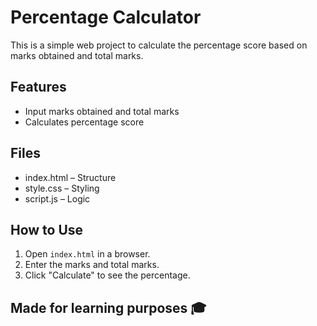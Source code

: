 # Percentage Calculator

This is a simple web project to calculate the percentage score based on marks obtained and total marks.

## Features
- Input marks obtained and total marks
- Calculates percentage score

## Files
- index.html – Structure
- style.css – Styling
- script.js – Logic

## How to Use
1. Open `index.html` in a browser.
2. Enter the marks and total marks.
3. Click "Calculate" to see the percentage.

## Made for learning purposes 🎓

